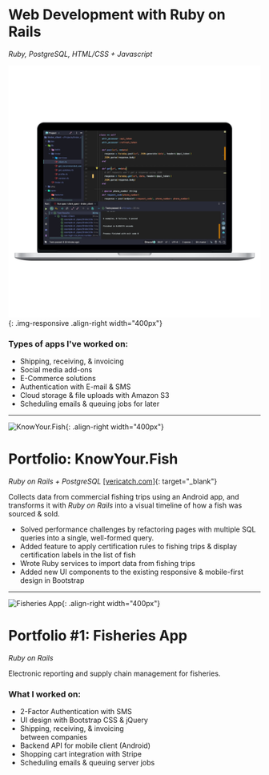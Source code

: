

# <i class="fa fa-gem"></i> Web Development with Ruby on Rails
_Ruby, PostgreSQL, HTML/CSS + Javascript_

![Ruby on Rails](/assets/images/resume/rubymine_macbookpro15_mockuphone.png){: .img-responsive .align-right width="400px"}

### Types of apps I've worked on:

<ul class="fa-ul">
  <li><i class="fas fa-li fa-dolly-flatbed" aria-hidden="true"></i>Shipping, receiving, & invoicing</li>
  <li><i class="fas fa-li fa-images" aria-hidden="true"></i>Social media add-ons</li>
  <li><i class="fas fa-li fa-shopping-cart" aria-hidden="true"></i>E-Commerce solutions</li>
  <li><i class="fas fa-li fa-sign-in-alt" aria-hidden="true"></i>Authentication with E-mail & SMS</li>
  <li><i class="fab fa-li fa-aws" aria-hidden="true"></i>Cloud storage & file uploads with Amazon S3</li>
  <li><i class="fas fa-li fa-clock" aria-hidden="true"></i>Scheduling emails & queuing jobs for later</li>
</ul>

<div style="clear: right;"></div>

***

![KnowYour.Fish](../assets/images/resume/knowyourfish.png){: .align-right width="400px"}

# <i class="fa fa-briefcase"></i> Portfolio: KnowYour.Fish  
_Ruby on Rails + PostgreSQL_ [[vericatch.com]](https://vericatch.com/products/knowyourfish){: target="_blank"}

Collects data from commercial fishing trips using an Android app, and transforms it with _Ruby on Rails_ into a visual timeline of how a fish was sourced & sold.
 
<ul class="fa-ul">
  <li><i class="fas fa-li fa-tachometer-alt" aria-hidden="true"></i>Solved performance challenges by refactoring pages with multiple SQL queries into a single, well-formed query.</li>
  <li><i class="fas fa-li fa-certificate" aria-hidden="true"></i>Added feature to apply certification rules to fishing trips & display certification labels in the list of fish</li>
  <li><i class="fas fa-li fa-gem" aria-hidden="true"></i>Wrote Ruby services to import data from fishing trips</li>
  <li><i class="fab fa-li fa-bootstrap" aria-hidden="true"></i>Added new UI components to the existing responsive & mobile-first design in Bootstrap</li>
</ul>

***

![Fisheries App](../assets/images/resume/trawl_horizontal_cropped.png){: .align-right width="400px"}

# <i class="fa fa-briefcase"></i> Portfolio #1: Fisheries App
_Ruby on Rails_ 

Electronic reporting and supply chain management for fisheries.

### What I worked on:
<ul class="fa-ul">
  <li><i class="fas fa-li fa-sign-in-alt" aria-hidden="true"></i>2-Factor Authentication with SMS</li>
  <li><i class="fab fa-li fa-js" aria-hidden="true"></i>UI design with Bootstrap CSS & jQuery</li>
  <li><i class="fas fa-li fa-dolly-flatbed" aria-hidden="true"></i>Shipping, receiving, & invoicing</li> between companies 
  <li><i class="fa fa-li fa-mobile" aria-hidden="true"></i>Backend API for mobile client (Android)</li>
  <li><i class="fas fa-li fa-cart-plus" aria-hidden="true"></i>Shopping cart integration with Stripe</li>
  <li><i class="fa fa-li fa-clock" aria-hidden="true"></i>Scheduling emails & queuing server jobs</li>
</ul>

<div style="clear: right;"></div>
